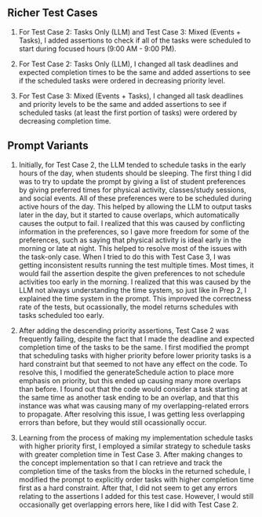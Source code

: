 ## Richer Test Cases

1.  For Test Case 2: Tasks Only (LLM) and Test Case 3: Mixed (Events + Tasks), I added assertions to check if all of the tasks were scheduled to start during focused hours (9:00 AM - 9:00 PM).

2.  For Test Case 2: Tasks Only (LLM), I changed all task deadlines and expected completion times to be the same and added assertions to see if the scheduled tasks were ordered in decreasing priority level.

3.  For Test Case 3: Mixed (Events + Tasks), I changed all task deadlines and priority levels to be the same and added assertions to see if scheduled tasks (at least the first portion of tasks) were ordered by decreasing completion time.

## Prompt Variants

1. Initially, for Test Case 2, the LLM tended to schedule tasks in the early hours of the day, when students should be sleeping. The first thing I did was to try to update the prompt by giving a list of student preferences by giving preferred times for physical activity, classes/study sessions, and social events. All of these preferences were to be scheduled during active hours of the day. This helped by allowing the LLM to output tasks later in the day, but it started to cause overlaps, which automatically causes the output to fail. I realized that this was caused by conflicting information in the preferences, so I gave more freedom for some of the preferences, such as saying that physical activity is ideal early in the morning or late at night. This helped to resolve most of the issues with the task-only case. When I tried to do this with Test Case 3, I was getting inconsistent results running the test multiple times. Most times, it would fail the assertion despite the given preferences to not schedule activities too early in the morning. I realized that this was caused by the LLM not always understanding the time system, so just like in Prep 2, I explained the time system in the prompt. This improved the correctness rate of the tests, but ocassionally, the model returns schedules with tasks scheduled too early.

2. After adding the descending priority assertions, Test Case 2 was frequently failing, despite the fact that I made the deadline and expected completion time of the tasks to be the same. I first modified the prompt that scheduling tasks with higher priority before lower priority tasks is a hard constraint but that seemed to not have any effect on the code. To resolve this, I modified the generateSchedule action to place more emphasis on priority, but this ended up causing many more overlaps than before. I found out that the code would consider a task starting at the same time as another task ending to be an overlap, and that this instance was what was causing many of my overlapping-related errors to propagate. After resolving this issue, I was getting less overlapping errors than before, but they would still ocassionally occur.

3. Learning from the process of making my implementation schedule tasks with higher priority first, I employed a similar strategy to schedule tasks with greater completion time in Test Case 3. After making changes to the concept implementation so that I can retrieve and track the completion time of the tasks from the blocks in the returned schedule, I modified the prompt to explicitly order tasks with higher completion time first as a hard constraint. After that, I did not seem to get any errors relating to the assertions I added for this test case. However, I would still occasionally get overlapping errors here, like I did with Test Case 2.
